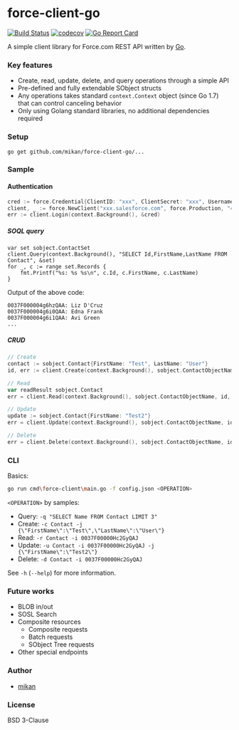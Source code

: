 force-client-go
===============

[![Build Status](https://travis-ci.org/mikan/force-client-go.svg?branch=master)](https://travis-ci.org/mikan/force-client-go)
[![codecov](https://codecov.io/gh/mikan/force-client-go/branch/master/graph/badge.svg)](https://codecov.io/gh/mikan/force-client-go)
[![Go Report Card](https://goreportcard.com/badge/github.com/mikan/force-client-go)](https://goreportcard.com/report/github.com/mikan/force-client-go)

A simple client library for Force.com REST API written by [Go](https://golang.org/).

### Key features

- Create, read, update, delete, and query operations through a simple API
- Pre-defined and fully extendable SObject structs
- Any operations takes standard `context.Context` object (since Go 1.7) that can control canceling behavior
- Only using Golang standard libraries, no additional dependencies required 

### Setup

```
go get github.com/mikan/force-client-go/...
```

### Sample

#### Authentication

```go
cred := force.Credential{ClientID: "xxx", ClientSecret: "xxx", Username: "xxx", Password: "xxx", APIToken: "xxx"}
client, _ := force.NewClient("xxx.salesforce.com", force.Production, "41.0", nil)
err := client.Login(context.Background(), &cred)
```

##### SOQL query

```
var set sobject.ContactSet
client.Query(context.Background(), "SELECT Id,FirstName,LastName FROM Contact", &set)
for _, c := range set.Records {
    fmt.Printf("%s: %s %s\n", c.Id, c.FirstName, c.LastName)
}
```

Output of the above code:

```
0037F000004g6hzQAA: Liz D'Cruz
0037F000004g6i0QAA: Edna Frank
0037F000004g6i1QAA: Avi Green
...
```

##### CRUD

```go
// Create
contact := sobject.Contact{FirstName: "Test", LastName: "User"}
id, err := client.Create(context.Background(), sobject.ContactObjectName, &contact)

// Read
var readResult sobject.Contact
err = client.Read(context.Background(), sobject.ContactObjectName, id, &readResult)

// Update
update := sobject.Contact{FirstName: "Test2"}
err = client.Update(context.Background(), sobject.ContactObjectName, id, &update)

// Delete
err = client.Delete(context.Background(), sobject.ContactObjectName, id)
```

### CLI

Basics:

```bash
go run cmd\force-client\main.go -f config.json <OPERATION>
```

`<OPERATION>` by samples:

- Query: `-q "SELECT Name FROM Contact LIMIT 3"`
- Create: `-c Contact -j {\"FirstName\":\"Test\",\"LastName\":\"User\"}`
- Read: `-r Contact -i 0037F00000Hc2GyQAJ`
- Update: `-u Contact -i 0037F00000Hc2GyQAJ -j {\"FirstName\":\"Test2\"}`
- Delete: `-d Contact -i 0037F00000Hc2GyQAJ`

See `-h` (`--help`) for more information.

### Future works

- BLOB in/out
- SOSL Search
- Composite resources
  - Composite requests
  - Batch requests
  - SObject Tree requests
- Other special endpoints

### Author

- [mikan](https://github.com/mikan)

### License

BSD 3-Clause
